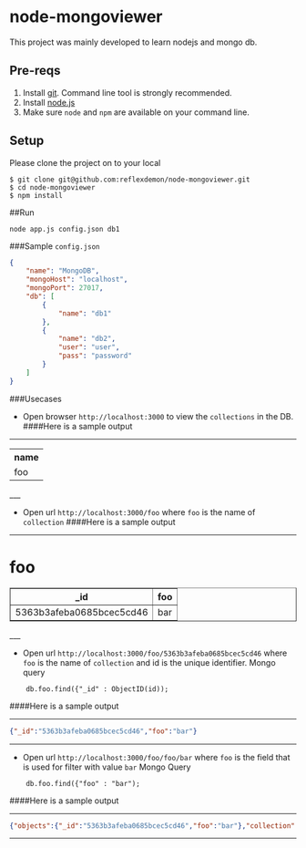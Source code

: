 node-mongoviewer
================

This project was mainly developed to learn nodejs and mongo db.
## Pre-reqs

1. Install [git][1]. Command line tool is strongly recommended.
2. Install [node.js][2] 
3. Make sure `node` and `npm` are available on your command line.


## Setup

Please clone the project on to your local

```
$ git clone git@github.com:reflexdemon/node-mongoviewer.git
$ cd node-mongoviewer
$ npm install
```
##Run
```
node app.js config.json db1
```
###Sample `config.json`
```json
{
    "name": "MongoDB",
    "mongoHost": "localhost",
    "mongoPort": 27017,
    "db": [ 
        {
            "name": "db1"
        },
        {
            "name": "db2",
            "user": "user",
            "pass": "password"
        }
    ]
}
```
###Usecases

* Open browser `http://localhost:3000` to view the `collections` in the DB.
####Here is a sample output
___
<table>
<tr><th>name</th></tr>
<tr><td>foo</td></tr>
</table>
___

* Open url `http://localhost:3000/foo` where `foo` is the name of `collection`
####Here is a sample output
___
<h1>foo</h1><table border="1"><th>_id</th><th>foo</th><tr><td>5363b3afeba0685bcec5cd46</td><td>bar</td></tr></table>
___

* Open url `http://localhost:3000/foo/5363b3afeba0685bcec5cd46` where `foo` is the name of `collection` and id is the unique identifier.
Mongo query
```
	db.foo.find({"_id" : ObjectID(id));
```
####Here is a sample output
___
```json
{"_id":"5363b3afeba0685bcec5cd46","foo":"bar"}
```
___
* Open url `http://localhost:3000/foo/foo/bar` where `foo` is the field that is used for filter with value `bar`
Mongo Query
```mongo
	db.foo.find({"foo" : "bar");
```
####Here is a sample output
___
```json
{"objects":{"_id":"5363b3afeba0685bcec5cd46","foo":"bar"},"collection":"foo"}
```
___


[1]: https://help.github.com/articles/set-up-git 'git setup'
[2]: http://nodejs.org/ 'node.js'
